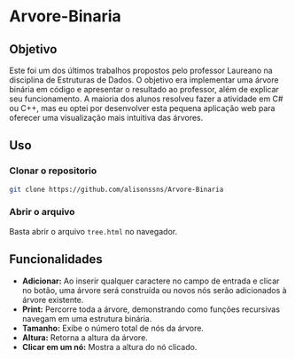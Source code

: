 # Arvore-Binaria
## Objetivo
Este foi um dos últimos trabalhos propostos pelo professor Laureano na disciplina de Estruturas de Dados. O objetivo era implementar uma árvore binária em código e apresentar o resultado ao professor, além de explicar seu funcionamento. A maioria dos alunos resolveu fazer a atividade em C# ou C++, mas eu optei por desenvolver esta pequena aplicação web para oferecer uma visualização mais intuitiva das árvores.

## Uso
### Clonar o repositorio
```bash
git clone https://github.com/alisonssns/Arvore-Binaria
```

### Abrir o arquivo
Basta abrir o arquivo ```tree.html``` no navegador.

## Funcionalidades
- **Adicionar:** Ao inserir qualquer caractere no campo de entrada e clicar no botão, uma árvore será construída ou novos nós serão adicionados à árvore existente.
- **Print:** Percorre toda a árvore, demonstrando como funções recursivas navegam em uma estrutura binária.
- **Tamanho:** Exibe o número total de nós da árvore.
- **Altura:** Retorna a altura da árvore.
- **Clicar em um nó:** Mostra a altura do nó clicado.
